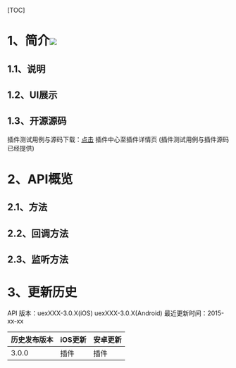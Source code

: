 [TOC]
# 1、简介[![](http://appcan-download.oss-cn-beijing.aliyuncs.com/%E5%85%AC%E6%B5%8B%2Fgf.png)]()
## 1.1、说明

## 1.2、UI展示

## 1.3、开源源码
插件测试用例与源码下载：[点击](xxxx ) 插件中心至插件详情页 (插件测试用例与插件源码已经提供)

# 2、API概览

## 2.1、方法

## 2.2、回调方法

## 2.3、监听方法

# 3、更新历史
API 版本：uexXXX-3.0.X(iOS) uexXXX-3.0.X(Android)
最近更新时间：2015-xx-xx

| 历史发布版本 | iOS更新 | 安卓更新 |
| ------------ | ------------ | ------------ |
| 3.0.0 | 插件 | 插件|

